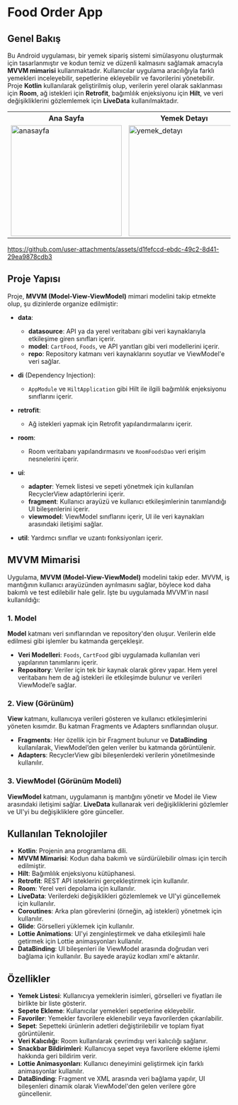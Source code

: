 # Food Order App

## Genel Bakış
Bu Android uygulaması, bir yemek sipariş sistemi simülasyonu oluşturmak için tasarlanmıştır ve kodun temiz ve düzenli kalmasını sağlamak amacıyla **MVVM mimarisi** kullanmaktadır. Kullanıcılar uygulama aracılığıyla farklı yemekleri inceleyebilir, sepetlerine ekleyebilir ve favorilerini yönetebilir. Proje **Kotlin** kullanılarak geliştirilmiş olup, verilerin yerel olarak saklanması için **Room**, ağ istekleri için **Retrofit**, bağımlılık enjeksiyonu için **Hilt**, ve veri değişikliklerini gözlemlemek için **LiveData** kullanılmaktadır.

<table>
  <tr>
    <th>Ana Sayfa</th>
    <th>Yemek Detayı</th>
    <th>Sepet</th>
    <th>Favoriler</th>
  </tr>
  <tr>
    <td><img src="https://github.com/user-attachments/assets/8234f341-99dd-47e3-a0a9-f13bbfd2e937" alt="anasayfa" width="250"/></td>
    <td><img src="https://github.com/user-attachments/assets/b931b8cd-d2ae-43c2-a0f6-d020c8e20cd5" alt="yemek_detayı" width="250"/></td>
    <td><img src="https://github.com/user-attachments/assets/18340c66-db16-47fe-9c03-419d2de5cbc0" alt="sepet" width="250"/></td>
    <td><img src="https://github.com/user-attachments/assets/5c341662-2cef-49c1-8c74-24f1e954e7ca" alt="favoriler" width="250"/></td>
  </tr>
</table>

https://github.com/user-attachments/assets/d1fefccd-ebdc-49c2-8d41-29ea9878cdb3

## Proje Yapısı
Proje, **MVVM (Model-View-ViewModel)** mimari modelini takip etmekte olup, şu dizinlerde organize edilmiştir:

- **data**:
  - **datasource**: API ya da yerel veritabanı gibi veri kaynaklarıyla etkileşime giren sınıfları içerir.
  - **model**: `CartFood`, `Foods`, ve API yanıtları gibi veri modellerini içerir.
  - **repo**: Repository katmanı veri kaynaklarını soyutlar ve ViewModel'e veri sağlar.
  
- **di** (Dependency Injection): 
  - `AppModule` ve `HiltApplication` gibi Hilt ile ilgili bağımlılık enjeksiyonu sınıflarını içerir.
  
- **retrofit**: 
  - Ağ istekleri yapmak için Retrofit yapılandırmalarını içerir.

- **room**: 
  - Room veritabanı yapılandırmasını ve `RoomFoodsDao` veri erişim nesnelerini içerir.
  
- **ui**:
  - **adapter**: Yemek listesi ve sepeti yönetmek için kullanılan RecyclerView adaptörlerini içerir.
  - **fragment**: Kullanıcı arayüzü ve kullanıcı etkileşimlerinin tanımlandığı UI bileşenlerini içerir.
  - **viewmodel**: ViewModel sınıflarını içerir, UI ile veri kaynakları arasındaki iletişimi sağlar.
  
- **util**: Yardımcı sınıflar ve uzantı fonksiyonları içerir.

## MVVM Mimarisi
Uygulama, **MVVM (Model-View-ViewModel)** modelini takip eder. MVVM, iş mantığının kullanıcı arayüzünden ayrılmasını sağlar, böylece kod daha bakımlı ve test edilebilir hale gelir. İşte bu uygulamada MVVM'in nasıl kullanıldığı:

### 1. Model
**Model** katmanı veri sınıflarından ve repository'den oluşur. Verilerin elde edilmesi gibi işlemler bu katmanda gerçekleşir.

- **Veri Modelleri**: `Foods`, `CartFood` gibi uygulamada kullanılan veri yapılarının tanımlarını içerir.
- **Repository**: Veriler için tek bir kaynak olarak görev yapar. Hem yerel veritabanı hem de ağ istekleri ile etkileşimde bulunur ve verileri ViewModel’e sağlar.

### 2. View (Görünüm)
**View** katmanı, kullanıcıya verileri gösteren ve kullanıcı etkileşimlerini yöneten kısımdır. Bu katman Fragments ve Adapters sınıflarından oluşur.

- **Fragments**: Her özellik için bir Fragment bulunur ve **DataBinding** kullanılarak, ViewModel’den gelen veriler bu katmanda görüntülenir.
- **Adapters**: RecyclerView gibi bileşenlerdeki verilerin yönetilmesinde kullanılır.

### 3. ViewModel (Görünüm Modeli)
**ViewModel** katmanı, uygulamanın iş mantığını yönetir ve Model ile View arasındaki iletişimi sağlar. **LiveData** kullanarak veri değişikliklerini gözlemler ve UI'yi bu değişikliklere göre günceller.

## Kullanılan Teknolojiler
- **Kotlin**: Projenin ana programlama dili.
- **MVVM Mimarisi**: Kodun daha bakımlı ve sürdürülebilir olması için tercih edilmiştir.
- **Hilt**: Bağımlılık enjeksiyonu kütüphanesi.
- **Retrofit**: REST API isteklerini gerçekleştirmek için kullanılır.
- **Room**: Yerel veri depolama için kullanılır.
- **LiveData**: Verilerdeki değişiklikleri gözlemlemek ve UI'yi güncellemek için kullanılır.
- **Coroutines**: Arka plan görevlerini (örneğin, ağ istekleri) yönetmek için kullanılır.
- **Glide**: Görselleri yüklemek için kullanılır.
- **Lottie Animations**: UI'yi zenginleştirmek ve daha etkileşimli hale getirmek için Lottie animasyonları kullanılır.
- **DataBinding**: UI bileşenleri ile ViewModel arasında doğrudan veri bağlama için kullanılır. Bu sayede arayüz kodları xml'e aktarılır.

## Özellikler
- **Yemek Listesi**: Kullanıcıya yemeklerin isimleri, görselleri ve fiyatları ile birlikte bir liste gösterir.
- **Sepete Ekleme**: Kullanıcılar yemekleri sepetlerine ekleyebilir.
- **Favoriler**: Yemekler favorilere eklenebilir veya favorilerden çıkarılabilir.
- **Sepet**: Sepetteki ürünlerin adetleri değiştirilebilir ve toplam fiyat görüntülenir.
- **Veri Kalıcılığı**: Room kullanılarak çevrimdışı veri kalıcılığı sağlanır.
- **Snackbar Bildirimleri**: Kullanıcıya sepet veya favorilere ekleme işlemi hakkında geri bildirim verir.
- **Lottie Animasyonları**: Kullanıcı deneyimini geliştirmek için farklı animasyonlar kullanılır.
- **DataBinding**: Fragment ve XML arasında veri bağlama yapılır, UI bileşenleri dinamik olarak ViewModel'den gelen verilere göre güncellenir.

